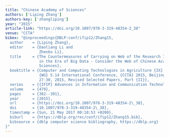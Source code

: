 ```yaml
---
title: "Chinese Academy of Sciences"
authors: ['Liping Zhang']
authors-key: ['zhangliping']
year: "2015"
article-link: "https://doi.org/10.1007/978-3-319-48354-2_38"
venue: "CCTA"
bibex: "@inproceedings{DBLP:conf/ifip12/Zhang15,
  author    = {Liping Zhang},
  editor    = {Daoliang Li and
               Zhenbo Li},
  title     = {The Countermeasures of Carrying on Web of the Research Institutions
               in the Era of Big Data - Consider the Web of Chinese Academy of Agricultural
               Sciences},
  booktitle = {Computer and Computing Technologies in Agriculture {IX} - 9th {IFIP}
               {WG} 5.14 International Conference, {CCTA} 2015, Beijing, China, September
               27-30, 2015, Revised Selected Papers, Part {II}},
  series    = {{IFIP} Advances in Information and Communication Technology},
  volume    = {479},
  pages     = {382--391},
  year      = {2015},
  url       = {https://doi.org/10.1007/978-3-319-48354-2\_38},
  doi       = {10.1007/978-3-319-48354-2\_38},
  timestamp = {Sun, 21 May 2017 00:18:53 +0200},
  biburl    = {https://dblp.org/rec/conf/ifip12/Zhang15.bib},
  bibsource = {dblp computer science bibliography, https://dblp.org}
}"
---
```

